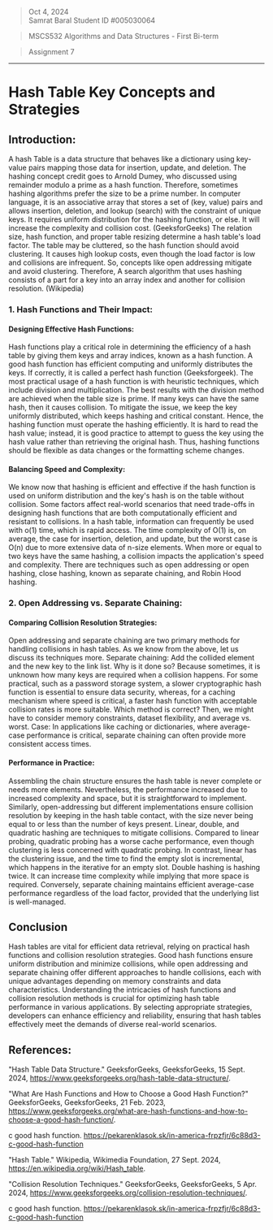 > Oct 4, 2024          
> Samrat Baral
> Student ID #005030064

> MSCS532 Algorithms and Data Structures - First Bi-term

> Assignment 7

---

# Hash Table Key Concepts and Strategies 

## Introduction:

A hash Table is a data structure that behaves like a dictionary using key-value pairs mapping those data for insertion, update, and deletion. The hashing concept credit goes to Arnold Dumey, who discussed using remainder modulo a prime as a hash function. Therefore, sometimes hashing algorithms prefer the size to be a prime number. In computer language, it is an associative array that stores a set of (key, value) pairs and allows insertion, deletion, and lookup (search) with the constraint of unique keys. It requires uniform distribution for the hashing function, or else. It will increase the complexity and collision cost. (GeeksforGeeks) The relation size,  hash function, and proper table resizing determine a hash table's load factor. The table may be cluttered, so the hash function should avoid clustering. It causes high lookup costs, even though the load factor is low and collisions are infrequent. So, concepts like open addressing mitigate and avoid clustering. Therefore, A search algorithm that uses hashing consists of a part for a key into an array index and another for collision resolution. (Wikipedia)

### 1. Hash Functions and Their Impact:

#### **Designing Effective Hash Functions:** 

Hash functions play a critical role in determining the efficiency of a hash table by giving them keys and array indices, known as a hash function. A good hash function has efficient computing and uniformly distributes the keys. If correctly, it is called a perfect hash function (Geeksforgeek). The most practical usage of a hash function is with heuristic techniques, which include division and multiplication. The best results with the division method are achieved when the table size is prime. If many keys can have the same hash, then it causes collision. To mitigate the issue, we keep the key uniformly distributed, which keeps hashing and critical constant. Hence, the hashing function must operate the hashing efficiently. It is hard to read the hash value; instead, it is good practice to attempt to guess the key using the hash value rather than retrieving the original hash. Thus, hashing functions should be flexible as data changes or the formatting scheme changes. 

#### **Balancing Speed and Complexity:** 

We know now that hashing is efficient and effective if the hash function is used on uniform distribution and the key's hash is on the table without collision. Some factors affect real-world scenarios that need trade-offs in designing hash functions that are both computationally efficient and resistant to collisions. In a hash table, information can frequently be used with o(1) time, which is rapid access. The time complexity of O(1) is, on average, the case for insertion, deletion, and update, but the worst case is O(n) due to more extensive data of n-size elements. When more or equal to two keys have the same hashing, a collision impacts the application's speed and complexity. There are techniques such as open addressing or open hashing, close hashing, known as separate chaining, and Robin Hood hashing. 


### 2. Open Addressing vs. Separate Chaining:

#### **Comparing Collision Resolution Strategies:** 

Open addressing and separate chaining are two primary methods for handling collisions in hash tables. As we know from the above, let us discuss its techniques more. Separate chaining: Add the collided element and the new key to the link list. Why is it done so? Because sometimes, it is unknown how many keys are required when a collision happens. For some practical, such as a password storage system, a slower cryptographic hash function is essential to ensure data security, whereas, for a caching mechanism where speed is critical, a faster hash function with acceptable collision rates is more suitable. Which method is correct? Then, we might have to consider memory constraints, dataset flexibility, and average vs. worst. Case: In applications like caching or dictionaries, where average-case performance is critical, separate chaining can often provide more consistent access times.

#### **Performance in Practice:** 
Assembling the chain structure ensures the hash table is never complete or needs more elements. Nevertheless, the performance increased due to increased complexity and space, but it is straightforward to implement. Similarly, open-addressing but different implementations ensure collision resolution by keeping in the hash table contact, with the size never being equal to or less than the number of keys present. Linear, double, and quadratic hashing are techniques to mitigate collisions. Compared to linear probing, quadratic probing has a worse cache performance, even though clustering is less concerned with quadratic probing.
In contrast, linear has the clustering issue, and the time to find the empty slot is incremental, which happens in the iterative for an empty slot. Double hashing is hashing twice. It can increase time complexity while implying that more space is required. Conversely, separate chaining maintains efficient average-case performance regardless of the load factor, provided that the underlying list is well-managed.

## Conclusion

Hash tables are vital for efficient data retrieval, relying on practical hash functions and collision resolution strategies. Good hash functions ensure uniform distribution and minimize collisions, while open addressing and separate chaining offer different approaches to handle collisions, each with unique advantages depending on memory constraints and data characteristics. Understanding the intricacies of hash functions and collision resolution methods is crucial for optimizing hash table performance in various applications. By selecting appropriate strategies, developers can enhance efficiency and reliability, ensuring that hash tables effectively meet the demands of diverse real-world scenarios.


## References:

"Hash Table Data Structure." GeeksforGeeks, GeeksforGeeks, 15 Sept. 2024, https://www.geeksforgeeks.org/hash-table-data-structure/. 

"What Are Hash Functions and How to Choose a Good Hash Function?" GeeksforGeeks, GeeksforGeeks, 21 Feb. 2023, https://www.geeksforgeeks.org/what-are-hash-functions-and-how-to-choose-a-good-hash-function/. 

c good hash function. https://pekarenklasok.sk/in-america-frpzfjr/6c88d3-c-good-hash-function

"Hash Table." Wikipedia, Wikimedia Foundation, 27 Sept. 2024, https://en.wikipedia.org/wiki/Hash_table. 

"Collision Resolution Techniques." GeeksforGeeks, GeeksforGeeks, 5 Apr. 2024, https://www.geeksforgeeks.org/collision-resolution-techniques/. 

c good hash function. https://pekarenklasok.sk/in-america-frpzfjr/6c88d3-c-good-hash-function